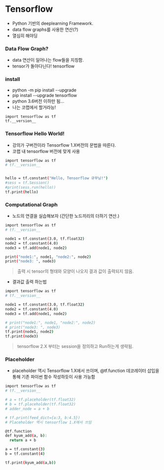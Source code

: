 # Tensorflow
- Python 기반의 deeplearning Framework.
- data flow graphs를 사용한 연산(?)
- 열심히 해야딩

### Data Flow Graph?
- data 연산이 일어나는 flow들을 지칭함.
- tensor가 돌아다닌다! tensorflow


### install
- python -m pip install --upgrade
- pip install --upgrade tensorflow
- python 3.6버전 이하만 됨...
- 나는 코랩에서 할거라능!
```sh
import tensorflow as tf
tf.__version__
```

### Tensorflow Hello World!
- 강의가 구버전이라 Tensorflow 1.X버전의 문법을 따른다.
- 코랩 내 tensorflow 버전에 맞게 사용
```sh
import tensorflow as tf
# tf.__version__


hello = tf.constant("Hello, Tensorflow 규무닝!")
#sess = tf.Session()
#print(sess.run(hello))
tf.print(hello)
```

### Computational Graph
- 노드의 연결을 실습해보자 (간단한 노드끼리의 더하기 연산.)
```sh
import tensorflow as tf
# tf.__version__

node1 = tf.constant(3.0, tf.float32)
node2 = tf.constant(4.0)
node3 = tf.add(node1, node2)

print("node1:", node1, "node2:", node2)
print("node3: ", node3)
```
> 출력 시 tensor의 형태와 모양이 나오지 결과 값이 출력되지 않음.

- 결과값 출력 하는법
```sh
import tensorflow as tf
# tf.__version__

node1 = tf.constant(3.0, tf.float32)
node2 = tf.constant(4.0)
node3 = tf.add(node1, node2)

# print("node1:", node1, "node2:", node2)
# print("node3: ", node3)
tf.print(node1, node2)
tf.print(node3)
```
> tensorflow 2.X 부터는 session을 정의하고 Run하는게 생략됨.

### Placeholder
- placeholder 역시 Tensorflow 1.X에서 쓰이며, @tf.function 데코레이터 삽입을 통해 기존 파이썬 함수 작성하듯이 사용 가능함
```sh
import tensorflow as tf
# tf.__version__

# a = tf.placeholder(tf.float32)
# b = tf.placeholder(tf.float32)
# adder_node = a + b

# tf.print(feed_dict={a:3, b:4.5})
# Placeholder 역시 tensorflow 1.X에서 쓰임

@tf.function
def kyum_add(a, b):
  return a + b

a = tf.constant(3)
b = tf.constant(4)

tf.print(kyum_add(a,b))
```
